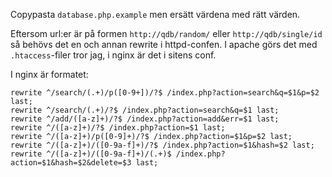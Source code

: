 
Copypasta `database.php.example` men ersätt värdena med rätt värden.

Eftersom url:er är på formen `http://qdb/random/` eller `http://qdb/single/id` så
behövs det en och annan rewrite i httpd-confen. I apache görs det med `.htaccess`-filer
tror jag, i nginx är det i sitens conf.

I nginx är formatet:

    rewrite ^/search/(.+)/p([0-9+])/?$ /index.php?action=search&q=$1&p=$2 last;
    rewrite ^/search/(.+)/?$ /index.php?action=search&q=$1 last;
    rewrite ^/add/([a-z]+)/?$ /index.php?action=add&err=$1 last;
    rewrite ^/([a-z]+)/?$ /index.php?action=$1 last;
    rewrite ^/([a-z]+)/p([0-9]+)/?$ /index.php?action=$1&p=$2 last;
    rewrite ^/([a-z]+)/([0-9a-f]+)/?$ /index.php?action=$1&hash=$2 last;
    rewrite ^/([a-z]+)/([0-9a-f]+)/(.+)$ /index.php?action=$1&hash=$2&delete=$3 last;


